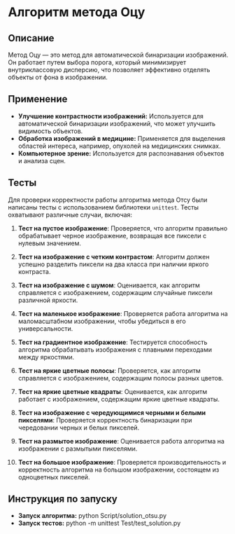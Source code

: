 # Алгоритм метода Оцу

## Описание

Метод Оцу — это метод для автоматической бинаризации изображений. Он работает путем выбора порога, который минимизирует внутриклассовую дисперсию, что позволяет эффективно отделять объекты от фона в изображении.

## Применение

- **Улучшение контрастности изображений:** Используется для автоматической бинаризации изображений, что может улучшить видимость объектов.
- **Обработка изображений в медицине:** Применяется для выделения областей интереса, например, опухолей на медицинских снимках.
- **Компьютерное зрение:** Используется для распознавания объектов и анализа сцен.

## Тесты

Для проверки корректности работы алгоритма метода Отсу были написаны тесты с использованием библиотеки `unittest`. Тесты охватывают различные случаи, включая:

1. **Тест на пустое изображение**: Проверяется, что алгоритм правильно обрабатывает черное изображение, возвращая все пиксели с нулевым значением.

2. **Тест на изображение с четким контрастом**: Алгоритм должен успешно разделить пиксели на два класса при наличии яркого контраста.

3. **Тест на изображение с шумом**: Оценивается, как алгоритм справляется с изображением, содержащим случайные пиксели различной яркости.

4. **Тест на маленькое изображение**: Проверяется работа алгоритма на маломасштабном изображении, чтобы убедиться в его универсальности.

5. **Тест на градиентное изображение**: Тестируется способность алгоритма обрабатывать изображения с плавными переходами между яркостями.

6. **Тест на яркие цветные полосы**: Проверяется, как алгоритм справляется с изображением, содержащим полосы разных цветов.

7. **Тест на яркие цветные квадраты**: Оценивается, как алгоритм работает с изображением, содержащим яркие цветные квадраты.

8. **Тест на изображение с чередующимися черными и белыми пикселями**: Проверяется корректность бинаризации при чередовании черных и белых пикселей.

9. **Тест на размытое изображение**: Оценивается работа алгоритма на изображении с размытыми пикселями.

10. **Тест на большое изображение**: Проверяется производительность и корректность алгоритма на большом изображении, состоящем из одноцветных пикселей.


## Инструкция по запуску
- **Запуск алгоритма:**
    python Script/solution_otsu.py
- **Запуск тестов:** python -m unittest Test/test_solution.py

